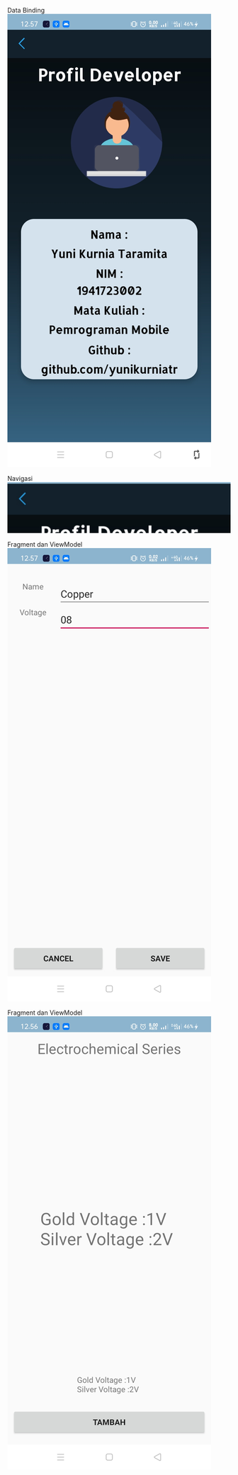 Data Binding
![gambar1](img/databinding.jpg)


Navigasi
![gambar2](img/navigasi.jpg)

Fragment dan ViewModel
![gambar3](img/fragment.jpg)

Fragment dan ViewModel
![gambar4](img/viewmodel.jpg)